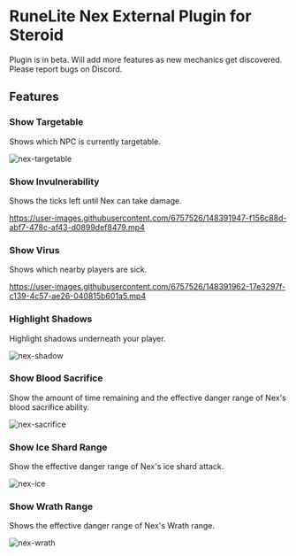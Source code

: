 # RuneLite Nex External Plugin for Steroid

Plugin is in beta. Will add more features as new mechanics get discovered. Please report bugs on Discord.

## Features

### Show Targetable
Shows which NPC is currently targetable.

![nex-targetable](https://user-images.githubusercontent.com/6757526/148391520-b6b1e0cf-35df-4732-8fc3-48ce27e03033.png)

### Show Invulnerability
Shows the ticks left until Nex can take damage.

https://user-images.githubusercontent.com/6757526/148391947-f156c88d-abf7-478c-af43-d0899def8479.mp4

### Show Virus
Shows which nearby players are sick.

https://user-images.githubusercontent.com/6757526/148391962-17e3297f-c139-4c57-ae26-040815b601a5.mp4

### Highlight Shadows
Highlight shadows underneath your player.

![nex-shadow](https://user-images.githubusercontent.com/6757526/148392243-6f069df8-3d66-4be9-9db1-f39a81689ab7.png)

### Show Blood Sacrifice
Show the amount of time remaining and the effective danger range of Nex's blood sacrifice ability.

![nex-sacrifice](https://user-images.githubusercontent.com/6757526/148393722-f752228a-81fc-4ef3-8de8-3fb4d33f6d9d.png)

### Show Ice Shard Range
Show the effective danger range of Nex's ice shard attack.

![nex-ice](https://user-images.githubusercontent.com/6757526/148393727-938a0b52-4c8b-4384-9f79-d64187c39359.png)

### Show Wrath Range
Shows the effective danger range of Nex's Wrath range.

![nex-wrath](https://user-images.githubusercontent.com/6757526/148393740-69c2126c-1871-4dc3-a60a-8216e5bbc12f.png)
